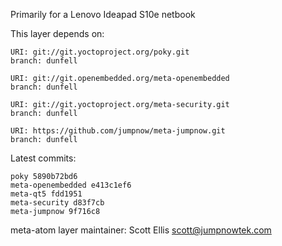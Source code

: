Primarily for a Lenovo Ideapad S10e netbook

This layer depends on:

    URI: git://git.yoctoproject.org/poky.git
    branch: dunfell

    URI: git://git.openembedded.org/meta-openembedded
    branch: dunfell

    URI: git://git.yoctoproject.org/meta-security.git
    branch: dunfell

    URI: https://github.com/jumpnow/meta-jumpnow.git
    branch: dunfell


Latest commits:

    poky 5890b72bd6
    meta-openembedded e413c1ef6
    meta-qt5 fdd1951
    meta-security d83f7cb
    meta-jumpnow 9f716c8

meta-atom layer maintainer: Scott Ellis <scott@jumpnowtek.com>
